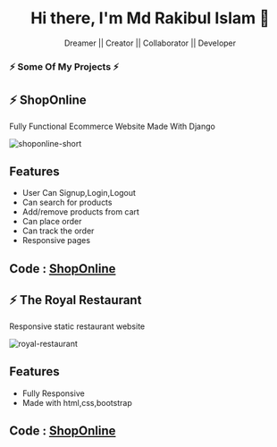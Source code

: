 <h1 align="center">
Hi there, I'm Md Rakibul Islam 👋
</h1>

<p align="center">
Dreamer || Creator || Collaborator || Developer

</p>

### ⚡ Some Of My Projects ⚡

## ⚡ ShopOnline

Fully Functional Ecommerce Website Made With Django

![shoponline-short](https://user-images.githubusercontent.com/50355854/127045715-52b29d83-3940-4db7-9135-ee69de35e082.gif)

## Features

- User Can Signup,Login,Logout
- Can search for products
- Add/remove products from cart
- Can place order
- Can track the order
- Responsive pages

## Code : [ShopOnline](https://github.com/rak1b/ShopOnline/tree/master/Django/ShopOnline)

## ⚡ The Royal Restaurant

Responsive static restaurant website

![royal-restaurant](https://user-images.githubusercontent.com/50355854/127050751-4ba7013b-2403-4adf-9d14-51776c6b76ce.gif)

## Features

- Fully Responsive
- Made with html,css,bootstrap

## Code : [ShopOnline](https://github.com/rak1b/ShopOnline/tree/master/Django/ShopOnline)
